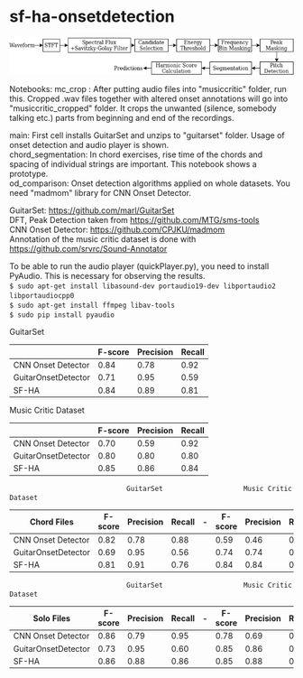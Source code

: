 # sf-ha-onsetdetection

![](img/diagram.png)  

Notebooks:
mc_crop : After putting audio files into "musiccritic" folder, run this. Cropped .wav files together with altered onset annotations will go into "musiccritic_cropped" folder. It crops the unwanted (silence, somebody talking etc.) parts from beginning and end of the recordings.    

main: First cell installs GuitarSet and unzips to "guitarset" folder. Usage of onset detection and audio player is shown.    
chord_segmentation: In chord exercises, rise time of the chords and spacing of individual strings are important. This notebook shows a prototype.    
od_comparison: Onset detection algorithms applied on whole datasets. You need "madmom" library for CNN Onset Detector.  


GuitarSet: https://github.com/marl/GuitarSet  
DFT, Peak Detection taken from  https://github.com/MTG/sms-tools  
CNN Onset Detector: https://github.com/CPJKU/madmom  
Annotation of the music critic dataset is done with https://github.com/srvrc/Sound-Annotator    
  
To be able to run the audio player (quickPlayer.py), you need to install PyAudio. This is necessary for observing the results.  
<code>$ sudo apt-get install libasound-dev portaudio19-dev libportaudio2 libportaudiocpp0 </code>  
<code>$ sudo apt-get install ffmpeg libav-tools </code>  
<code>$ sudo pip install pyaudio </code>  


GuitarSet

|                     | F-score | Precision | Recall |
|---------------------|---------|-----------|--------|
| CNN Onset Detector  | 0.84   | 0.78     | 0.92  |
| GuitarOnsetDetector |   0.71      |    0.95       |    0.59  |
| SF-HA               | 0.84   | 0.89     | 0.81  |



Music Critic Dataset 

|                     | F-score | Precision | Recall |
|---------------------|---------|-----------|--------|
| CNN Onset Detector  | 0.70   | 0.59     | 0.92  |
| GuitarOnsetDetector |   0.80 | 0.80    | 0.80  |
| SF-HA               | 0.85   | 0.86     | 0.84  |





                                 GuitarSet                    Music Critic Dataset
| Chord Files         | F-score | Precision | Recall | - | F-score | Precision | Recall |
|---------------------|---------|-----------|--------| - |---------|-----------|--------|
| CNN Onset Detector  | 0.82   | 0.78     | 0.88     |   | 0.59    | 0.46      | 0.93   | 
| GuitarOnsetDetector | 0.69   | 0.95     | 0.56     |   | 0.74    | 0.74      | 0.74   |
| SF-HA               | 0.81   | 0.91     | 0.76     |   | 0.84    | 0.84      | 0.85   |


                                 GuitarSet                    Music Critic Dataset
| Solo Files         | F-score | Precision | Recall | -  | F-score | Precision | Recall |
|---------------------|---------|-----------|--------| - |---------|-----------|--------|
| CNN Onset Detector  | 0.86   | 0.79     | 0.95          || 0.78     | 0.69  | 0.92 | 
| GuitarOnsetDetector |   0.73      |  0.95  |    0.60  ||  0.85      |    0.86  |    0.84  |
| SF-HA               | 0.86   | 0.88     | 0.86          || 0.85 |  0.88     | 0.84  |
